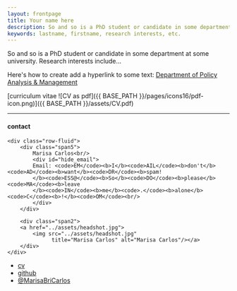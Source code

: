 ```yaml
---
layout: frontpage
title: Your name here
description: So and so is a PhD student or candidate in some department at some university
keywords: lastname, firstname, research interests, etc. 
---
```


So and so is a PhD student or candidate in some department at some university. Research interests include...

Here's how to create add a hyperlink to some text: [Department of Policy Analysis &amp; Management](http://www.human.cornell.edu/pam)

[curriculum vitae ![CV as pdf]({{ BASE_PATH }}/pages/icons16/pdf-icon.png)]({{ BASE_PATH }}/assets/CV.pdf)<br/>


---

<div class="container">
<h4><a name="contact"></a>contact</h4>

    <div class="row-fluid">
        <div class="span5">
            Marisa Carlos<br/>
            <div id="hide_email">
            Email: <code>EM</code><b>I</b><code>AIL</code><b>don't</b><code>AD</code><b>want</b><code>DR</code><b>spam!
            </b><code>ESS@</code><b>So</b><code>DO</code><b>please</b><code>MA</code><b>leave
            </b><code>IN</code><b>me</b><code>.</code><b>alone</b><code>C</code><b>!</b><code>OM</code><br/>
            </div>
        </div>

        <div class="span2">
        <a href="../assets/headshot.jpg">
            <img src="../assets/headshot.jpg"
                  title="Marisa Carlos" alt="Marisa Carlos"/></a>
        </div>
    </div>
</div>

<div class="navbar">
  <div class="navbar-inner">
      <ul class="nav">
          <li><a href="{{ BASE_PATH }}/assets/CV.pdf">cv</a></li>
          <li><a href="https://github.com/mbcarlos">github</a></li>
          <li><a href="https://twitter.com/MarisaBriCarlos">@MarisaBriCarlos</a></li>
      </ul>
  </div>
</div>